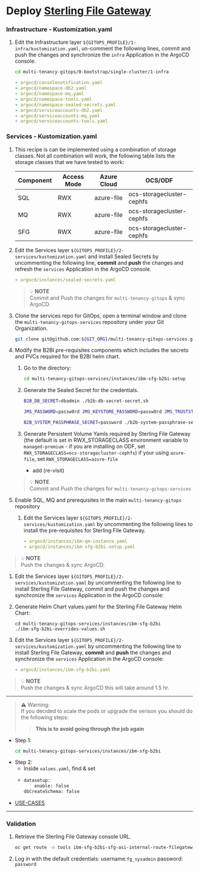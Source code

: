 # Deploy [Sterling File Gateway](https://developer.ibm.com/components/sterling/tutorials/)


### Infrastructure - Kustomization.yaml
1. Edit the Infrastructure layer `${GITOPS_PROFILE}/1-infra/kustomization.yaml`, un-comment the following lines, commit and push the changes and synchronize the `infra` Application in the ArgoCD console.

    ```bash        
    cd multi-tenancy-gitops/0-bootstrap/single-cluster/1-infra
    ```

    ```yaml
    - argocd/consolenotification.yaml
    - argocd/namespace-db2.yaml
    - argocd/namespace-mq.yaml
    - argocd/namespace-tools.yaml
    - argocd/namespace-sealed-secrets.yaml
    - argocd/serviceaccounts-db2.yaml
    - argocd/serviceaccounts-mq.yaml
    - argocd/serviceaccounts-tools.yaml
    ```

### Services - Kustomization.yaml

1. This recipe is can be implemented using a combination of storage classes. Not all combination will work, the following table lists the storage classes that we have tested to work:

    | Component | Access Mode | Azure Cloud | OCS/ODF |
    | --- | --- | --- | --- |
    | SQL | RWX | azure-file | ocs-storagecluster-cephfs |
    | MQ | RWX | azure-file | ocs-storagecluster-cephfs |
    | SFG | RWX | azure-file | ocs-storagecluster-cephfs |

1. Edit the Services layer `${GITOPS_PROFILE}/2-services/kustomization.yaml` and install Sealed Secrets by uncommenting the following line, **commit** and **push** the changes and refresh the `services` Application in the ArgoCD console.
    ```yaml
    - argocd/instances/sealed-secrets.yaml
    ```

    >  💡 **NOTE**  
    > Commit and Push the changes for `multi-tenancy-gitops` & sync ArgoCD. 

1. Clone the services repo for GitOps, open a terminal window and clone the `multi-tenancy-gitops-services` repository under your Git Organization.
        
    ```bash
    git clone git@github.com:${GIT_ORG}/multi-tenancy-gitops-services.git
    ```

2. Modify the B2BI pre-requisites components which includes the secrets and PVCs required for the B2BI helm chart.

    1. Go to the directory:

        ```bash
        cd multi-tenancy-gitops-services/instances/ibm-sfg-b2bi-setup
        ```

    1. Generate the Sealed Secret for the credentials.
        ```bash
        B2B_DB_SECRET=dbadmin ./b2b-db-secret-secret.sh
        ```
        ```bash
        JMS_PASSWORD=passw0rd JMS_KEYSTORE_PASSWORD=passw0rd JMS_TRUSTSTORE_PASSWORD=passw0rd ./b2b-jms-secret.sh
        ```
        ```bash
        B2B_SYSTEM_PASSPHRASE_SECRET=password ./b2b-system-passphrase-secret.sh
        ```

    1. Generate Persistent Volume Yamls required by Sterling File Gateway (the default is set in RWX_STORAGECLASS environment variable to `managed-premium` - if you are installing on ODF, set `RWX_STORAGECLASS=ocs-storagecluster-cephfs`) if your using `azure-file`, set `RWX_STORAGECLASS=azure-file`

        - add (re-visit)
    >  💡 **NOTE**  
    > Commit and Push the changes for `multi-tenancy-gitops-services` 

1. Enable SQL, MQ and prerequisites in the main `multi-tenancy-gitops` repository

    1. Edit the Services layer `${GITOPS_PROFILE}/2-services/kustomization.yaml` by uncommenting the following lines to install the pre-requisites for Sterling File Gateway.
        ```yaml
        - argocd/instances/ibm-qm-instance.yaml
        - argocd/instances/ibm-sfg-b2bi-setup.yaml
        ```

>  💡 **NOTE**  
> Push the changes & sync ArgoCD. 

1. Edit the Services layer `${GITOPS_PROFILE}/2-services/kustomization.yaml` by uncommenting the following line to install Sterling File Gateway, commit and push the changes and synchronize the `services` Application in the ArgoCD console:
   
1. Generate Helm Chart values.yaml for the Sterling File Gateway Helm Chart:
    ```
    cd multi-tenancy-gitops-services/instances/ibm-sfg-b2bi
    ./ibm-sfg-b2bi-overrides-values.sh
    ```
1. Edit the Services layer `${GITOPS_PROFILE}/2-services/kustomization.yaml` by uncommenting the following line to install Sterling File Gateway, **commit** and **push** the changes and synchronize the `services` Application in the ArgoCD console:

    ```yaml
    - argocd/instances/ibm-sfg-b2bi.yaml
    ```

>  💡 **NOTE**  
> Push the changes & sync ArgoCD this will take around 1.5 hr.
---
> **⚠️** Warning:  
> If you decided to scale the pods or upgrade the verison you should do the following steps:
>> **This is to avoid going through the job again**

- Step 1:
    ```bash
    cd multi-tenancy-gitops-services/instances/ibm-sfg-b2bi
    ```
- Step 2:
  - Inside `values.yaml`, find & set 
  - ```bash
    datasetup:
        enable: false
    dbCreateSchema: false
    ```
- [USE-CASES](https://github.ibm.com/client-engineering-devops/general-admin/blob/master/tips/gitops/sterling/Scenarios.md)
___

### Validation

1.  Retrieve the Sterling File Gateway console URL.

    ```bash
    oc get route -n tools ibm-sfg-b2bi-sfg-asi-internal-route-filegateway -o template --template='https://{{.spec.host}}'
    ```

2. Log in with the default credentials:  username:`fg_sysadmin` password: `password` 